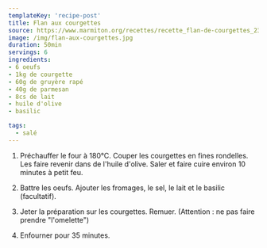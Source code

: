 ```yaml
---
templateKey: 'recipe-post'
title: Flan aux courgettes
source: https://www.marmiton.org/recettes/recette_flan-de-courgettes_23249.aspx
image: /img/flan-aux-courgettes.jpg
duration: 50min
servings: 6
ingredients:
- 6 oeufs
- 1kg de courgette
- 60g de gruyère rapé
- 40g de parmesan
- 8cs de lait
- huile d'olive
- basilic

tags:
  - salé
---
```

1. Préchauffer le four à 180°C. Couper les courgettes en fines rondelles. Les faire revenir dans de l'huile d'olive. Saler et faire cuire environ 10 minutes à petit feu.

2. Battre les oeufs. Ajouter les fromages, le sel, le lait et le basilic (facultatif).

3. Jeter la préparation sur les courgettes. Remuer. (Attention : ne pas faire prendre "l'omelette")

4. Enfourner pour 35 minutes.

